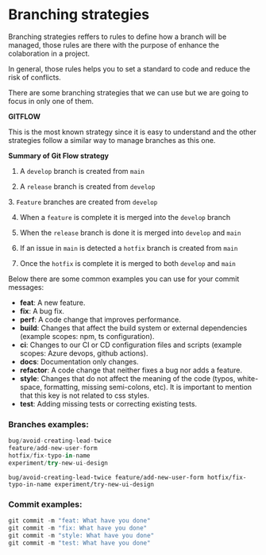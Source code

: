 # Branching strategies

Branching strategies reffers to rules to define how a branch will be managed, those rules are there with the purpose of enhance the colaboration in a project.

In general, those rules helps you to set a standard to code and reduce the risk of conflicts.

There are some branching strategies that we can use but we are going to focus in only one of them.

**GITFLOW**

This is the most known strategy since it is easy to understand and the other strategies follow a similar way to manage branches as this one.

**Summary of Git Flow strategy**

1. A `develop` branch is created from `main`

2. A `release` branch is created from `develop`

3. `Feature` branches are created from `develop`

4. When a `feature` is complete it is merged into the `develop` branch

5. When the `release` branch is done it is merged into `develop` and `main`

6. If an issue in `main` is detected a `hotfix` branch is created from `main`

7. Once the `hotfix` is complete it is merged to both `develop` and `main`

Below there are some common examples you can use for your commit messages:

- **feat**: A new feature.
- **fix**: A bug fix.
- **perf**: A code change that improves performance.
- **build**: Changes that affect the build system or external dependencies (example scopes: npm, ts configuration).
- **ci**: Changes to our CI or CD configuration files and scripts (example scopes: Azure devops, github actions).
- **docs**: Documentation only changes.
- **refactor**: A code change that neither fixes a bug nor adds a feature.
- **style**: Changes that do not affect the meaning of the code (typos, white-space, formatting, missing semi-colons, etc). It is important to mention that this key is not related to css styles.
- **test**: Adding missing tests or correcting existing tests.

### Branches examples:

```python
bug/avoid-creating-lead-twice
feature/add-new-user-form
hotfix/fix-typo-in-name
experiment/try-new-ui-design
```

`bug/avoid-creating-lead-twice
feature/add-new-user-form
hotfix/fix-typo-in-name
experiment/try-new-ui-design`

### Commit examples:

```python
git commit -m "feat: What have you done"
git commit -m "fix: What have you done"
git commit -m "style: What have you done"
git commit -m "test: What have you done"
```